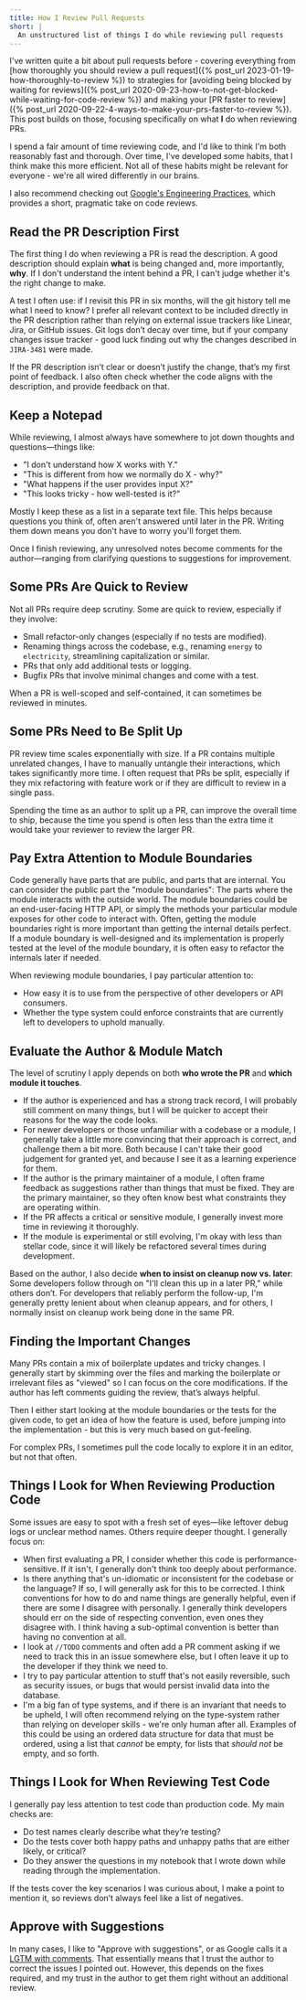 ```yaml
---
title: How I Review Pull Requests
short: |
  An unstructured list of things I do while reviewing pull requests
---
```

I've written quite a bit about pull requests before - covering everything from [how thoroughly you should review a pull request]({% post_url 2023-01-19-how-thoroughly-to-review %}) to strategies for [avoiding being blocked by waiting for reviews]({% post_url 2020-09-23-how-to-not-get-blocked-while-waiting-for-code-review %}) and making your [PR faster to review]({% post_url 2020-09-22-4-ways-to-make-your-prs-faster-to-review %}). This post builds on those, focusing specifically on what **I** do when reviewing PRs.

I spend a fair amount of time reviewing code, and I'd like to think I'm both reasonably fast and thorough. Over time, I've developed some habits, that I think make this more efficient. Not all of these habits might be relevant for everyone - we're all wired differently in our brains.

I also recommend checking out [Google's Engineering Practices](https://google.github.io/eng-practices), which provides a short, pragmatic take on code reviews.

## Read the PR Description First
The first thing I do when reviewing a PR is read the description. A good description should explain **what** is being changed and, more importantly, **why**. If I don't understand the intent behind a PR, I can't judge whether it's the right change to make.

A test I often use: if I revisit this PR in six months, will the git history tell me what I need to know? I prefer all relevant context to be included directly in the PR description rather than relying on external issue trackers like Linear, Jira, or GitHub issues. Git logs don’t decay over time, but if your company changes issue tracker - good luck finding out why the changes described in `JIRA-3481` were made.

If the PR description isn’t clear or doesn’t justify the change, that’s my first point of feedback. I also often check whether the code aligns with the description, and provide feedback on that.

## Keep a Notepad
While reviewing, I almost always have somewhere to jot down thoughts and questions—things like:

- "I don't understand how X works with Y."
- "This is different from how we normally do X - why?"
- "What happens if the user provides input X?"
- "This looks tricky - how well-tested is it?"

Mostly I keep these as a list in a separate text file. This helps because questions you think of, often aren't answered until later in the PR. Writing them down means you don't have to worry you'll forget them.

Once I finish reviewing, any unresolved notes become comments for the author—ranging from clarifying questions to suggestions for improvement.

## Some PRs Are Quick to Review

Not all PRs require deep scrutiny. Some are quick to review, especially if they involve:

- Small refactor-only changes (especially if no tests are modified).
- Renaming things across the codebase, e.g., renaming `energy` to `electricity`, streamlining capitalization or similar.
- PRs that only add additional tests or logging.
- Bugfix PRs that involve minimal changes and come with a test.

When a PR is well-scoped and self-contained, it can sometimes be reviewed in minutes.

## Some PRs Need to Be Split Up

PR review time scales exponentially with size. If a PR contains multiple unrelated changes, I have to manually untangle their interactions, which takes significantly more time. I often request that PRs be split, especially if they mix refactoring with feature work or if they are difficult to review in a single pass.

Spending the time as an author to split up a PR, can improve the overall time to ship, because the time you spend is often less than the extra time it would take your reviewer to review the larger PR.

## Pay Extra Attention to Module Boundaries
Code generally have parts that are public, and parts that are internal. You can consider the public part the "module boundaries": The parts where the module interacts with the outside world.
The module boundaries could be an end-user-facing HTTP API, or simply the methods your particular module exposes for other code to interact with.
Often, getting the module boundaries right is more important than getting the internal details perfect. If a module boundary is well-designed and its implementation is properly tested at the level of the module boundary, it is often easy to refactor the internals later if needed.

When reviewing module boundaries, I pay particular attention to:

- How easy it is to use from the perspective of other developers or API consumers.
- Whether the type system could enforce constraints that are currently left to developers to uphold manually.

## Evaluate the Author & Module Match
The level of scrutiny I apply depends on both **who wrote the PR** and **which module it touches**.

- If the author is experienced and has a strong track record, I will probably still comment on many things, but I will be quicker to accept their reasons for the way the code looks.
- For newer developers or those unfamiliar with a codebase or a module, I generally take a little more convincing that their approach is correct, and challenge them a bit more. Both because I can't take their good judgement for granted yet, and because I see it as a learning experience for them.
- If the author is the primary maintainer of a module, I often frame feedback as suggestions rather than things that must be fixed. They are the primary maintainer, so they often know best what constraints they are operating within.
- If the PR affects a critical or sensitive module, I generally invest more time in reviewing it thoroughly.
- If the module is experimental or still evolving, I'm okay with less than stellar code, since it will likely be refactored several times during development.

Based on the author, I also decide **when to insist on cleanup now vs. later**:
Some developers follow through on "I'll clean this up in a later PR," while others don’t.
For developers that reliably perform the follow-up, I'm generally pretty lenient about when cleanup appears, and for others, I normally insist on cleanup work being done in the same PR.

## Finding the Important Changes
Many PRs contain a mix of boilerplate updates and tricky changes. I generally start by skimming over the files and marking the boilerplate or irrelevant files as "viewed" so I can focus on the core modifications. If the author has left comments guiding the review, that’s always helpful.

Then I either start looking at the module boundaries or the tests for the given code, to get an idea of how the feature is used, before jumping into the implementation - but this is very much based on gut-feeling.

For complex PRs, I sometimes pull the code locally to explore it in an editor, but not that often.

## Things I Look for When Reviewing Production Code

Some issues are easy to spot with a fresh set of eyes—like leftover debug logs or unclear method names. Others require deeper thought. I generally focus on:

- When first evaluating a PR, I consider whether this code is performance-sensitive. If it isn't, I generally don't think too deeply about performance.
- Is there anything that's un-idiomatic or inconsistent for the codebase or the language? If so, I will generally ask for this to be corrected. I think conventions for how to do and name things are generally helpful, even if there are some I disagree with personally.
I generally think developers should err on the side of respecting convention, even ones they disagree with. I think having a sub-optimal convention is better than having no convention at all.
- I look at `//TODO` comments and often add a PR comment asking if we need to track this in an issue somewhere else, but I often leave it up to the developer if they think we need to.
- I try to pay particular attention to stuff that's not easily reversible, such as security issues, or bugs that would persist invalid data into the database.
- I'm a big fan of type systems, and if there is an invariant that needs to be upheld, I will often recommend relying on the type-system rather than relying on developer skills - we're only human after all. Examples of this could be using an ordered data structure for data that must be ordered, using a list that _cannot_ be empty, for lists that _should not_ be empty, and so forth.

## Things I Look for When Reviewing Test Code
I generally pay less attention to test code than production code. My main checks are:

- Do test names clearly describe what they’re testing?
- Do the tests cover both happy paths and unhappy paths that are either likely, or critical?
- Do they answer the questions in my notebook that I wrote down while reading through the implementation.

If the tests cover the key scenarios I was curious about, I make a point to mention it, so reviews don’t always feel like a list of negatives.

## Approve with Suggestions

In many cases, I like to "Approve with suggestions", or as Google calls it a [LGTM with comments](https://google.github.io/eng-practices/review/reviewer/speed.html#lgtm-with-comments).
That essentially means that I trust the author to correct the issues I pointed out. However, this depends on the fixes required, and my trust in the author to get them right without an additional review.
